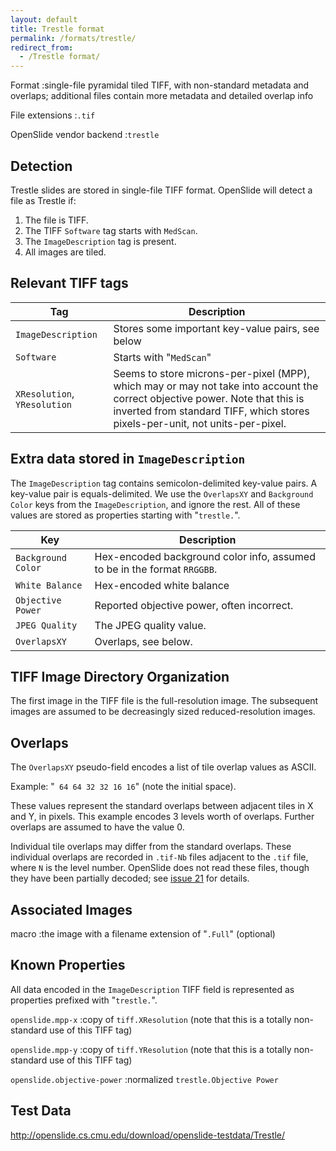 ```yaml
---
layout: default
title: Trestle format
permalink: /formats/trestle/
redirect_from:
  - /Trestle format/
---
```


Format
:single-file pyramidal tiled TIFF, with non-standard metadata and overlaps; additional files contain more metadata and detailed overlap info

File extensions
:`.tif`

OpenSlide vendor backend
:`trestle`


Detection
---------

Trestle slides are stored in single-file TIFF format. OpenSlide will detect a file as Trestle if:

 1. The file is TIFF.
 2. The TIFF `Software` tag starts with `MedScan`.
 3. The `ImageDescription` tag is present.
 4. All images are tiled.


Relevant TIFF tags
------------------

Tag                         | Description                                    |
----------------------------|------------------------------------------------|
`ImageDescription`          |Stores some important key-value pairs, see below|
`Software`                  |Starts with "`MedScan`"                         |
`XResolution`, `YResolution`|Seems to store microns-per-pixel (MPP), which may or may not take into account the correct objective power. Note that this is inverted from standard TIFF, which stores pixels-per-unit, not units-per-pixel.|


Extra data stored in `ImageDescription`
---------------------------------------

The `ImageDescription` tag contains semicolon-delimited key-value
pairs. A key-value pair is equals-delimited. We use the `OverlapsXY`
and `Background Color` keys from the `ImageDescription`, and ignore
the rest. All of these values are stored as properties starting with
"`trestle.`".

Key              | Description                              |
-----------------|------------------------------------------|
`Background Color`|Hex-encoded background color info, assumed to be in the format `RRGGBB`.|
`White Balance`|Hex-encoded white balance|
`Objective Power`|Reported objective power, often incorrect.|
`JPEG Quality`|The JPEG quality value.|
`OverlapsXY`|Overlaps, see below.|

TIFF Image Directory Organization
---------------------------------

The first image in the TIFF file is the full-resolution image. The
subsequent images are assumed to be decreasingly sized
reduced-resolution images.


Overlaps
--------

The `OverlapsXY` pseudo-field encodes a list of tile overlap values as
ASCII.

Example: "` 64 64 32 32 16 16`" (note the initial space).

These values represent the standard overlaps between adjacent tiles in
X and Y, in pixels. This example encodes 3 levels worth of overlaps.
Further overlaps are assumed to have the value 0.

Individual tile overlaps may differ from the standard overlaps.  These
individual overlaps are recorded in `.tif-Nb` files adjacent to the `.tif`
file, where `N` is the level number.  OpenSlide does not read these files,
though they have been partially decoded; see [issue 21][overlap-files] for
details.

[overlap-files]: https://github.com/openslide/openslide/issues/21#issuecomment-23615583


Associated Images
-----------------

macro
:the image with a filename extension of "`.Full`" (optional)


Known Properties
----------------

All data encoded in the `ImageDescription` TIFF field is represented
as properties prefixed with "`trestle.`".

`openslide.mpp-x`
:copy of `tiff.XResolution` (note that this is a totally non-standard use
of this TIFF tag)

`openslide.mpp-y`
:copy of `tiff.YResolution` (note that this is a totally non-standard use
of this TIFF tag)

`openslide.objective-power`
:normalized `trestle.Objective Power`


Test Data
---------

<http://openslide.cs.cmu.edu/download/openslide-testdata/Trestle/>

